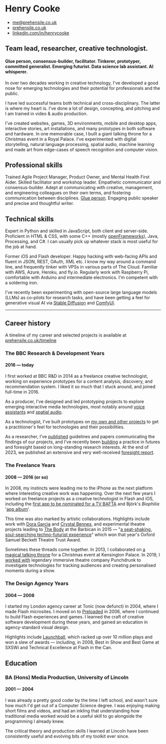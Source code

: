 # Henry Cooke   

- me@prehensile.co.uk
- [prehensile.co.uk](https://prehensile.co.uk/)
- [linkedin.com/in/henrycooke](https://www.linkedin.com/in/henrycooke/)

## Team lead, researcher, creative technologist.

#### Glue person, consensus-builder, facilitator. Tinkerer, prototyper, committed generalist. Emerging futurist. Data science lab assistant. AI whisperer.

In over two decades working in creative technology, I've developed a good nose for emerging technologies and their potential for professionals and the public.

I have led successful teams both technical and cross-disciplinary. The latter is where my heart is. I've done a lot of design, concepting, and pitching and I am trained in video & audio production.

I've created websites, games, 3D environments, mobile and desktop apps, interactive stories, art installations, and many prototypes in both software and hardware. In one memorable case, I built a giant talking throne for a Christmas event in a Royal Palace. I've experimented with digital storytelling, natural language processing, spatial audio, machine learning and made art from edge-cases of speech recognition and computer vision.

## Professional skills

Trained Agile Project Manager, Product Owner, and Mental Health First Aider. Skilled facilitator and workshop leader. Empathetic communicator and consensus-builder. Adept at communicating with creative, management, and engineering colleagues on their own terms, and fostering communication between disciplines. [Glue person](https://www.linkedin.com/pulse/glue-people-one-most-desired-job-market-enza-artino/). Engaging public speaker and precise and thoughtful writer. 

## Technical skills

Expert in Python and skilled in JavaScript, both client and server-side. Proficient in HTML & CSS, with some C++ (mostly [openFrameworks](https://openframeworks.cc/)), Java, Processing, and C#. I can usually pick up whatever stack is most useful for the job at hand. 

Former iOS and Flash developer. Happy hacking with web-facing APIs and fluent in JSON, REST, OAuth, XML etc. I know my way around a command line, and frequently tinker with VPSs in various parts of The Cloud. Familiar with AWS, Azure, Heroku, and fly.io. Regularly work with Raspberry Pi, comfortable with Arduino and intermediate electronics. I'm competent with a soldering iron.

I've recently been experimenting with open-source large language models (LLMs) as co-pilots for research tasks, and have been getting a feel for generative visual AI via [Stable Diffusion](https://en.wikipedia.org/wiki/Stable_Diffusion) and [ComfyUI](https://github.com/comfyanonymous/ComfyUI).

---

## Career history

A timeline of my career and selected projects is available at
[prehensile.co.uk/timeline](https://prehensile.co.uk/timeline/)

### The BBC Research & Development Years
#### 2016 — today

I first worked at BBC R&D in 2014 as a freelance creative technologist, working on experience prototypes for a content analysis, discovery, and recommendation system. I liked it so much that I stuck around, and joined full-time in 2016.

As a producer, I've designed and led prototyping projects to explore emerging interactive media technologies, most notably around [voice assistants](https://www.bbc.co.uk/rd/projects/talking-with-machines) and [spatial audio](https://www.bbc.co.uk/rd/blog/2021-01-audio-augmented-reality-spatial-voice).

As a technologist, I've built prototypes on [my own and other projects](https://www.bbc.co.uk/rd/people/henry-cooke?Type=Projects&Decade=All) to get a practitioner's feel for technologies and their possibilities.

As a researcher, I've [published](https://www.semanticscholar.org/author/Henry-Cooke/46422799) guidelines and papers communicating the findings of our projects, and I've recently been [building](https://www.bbc.co.uk/rd/blog/2022-07-introducing-r-and-d-futures) a practice in futures and foresight based on long-standing research interests. At the end of 2023, we published an extensive and very well-received [foresight report](https://www.bbc.co.uk/rd/blog/2023-10-projections-things-are-not-normal).

### The Freelance Years
#### 2008 — 2016 (or so)

In 2008, my instincts were leading me to the iPhone as the next platform where interesting creative work was happening. Over the next few years I worked on freelance projects as a creative technologist in Flash and iOS, including the [first app to be nominated for a TV BAFTA](https://www.telegraph.co.uk/technology/mobile-phones/8475033/Malcolm-Tucker-iPhone-app-nominated-for-Bafta.html) and Björk's _Biophilia_ '[app album](https://en.wikipedia.org/wiki/Biophilia_(album)#App)'.

This time was also marked by artistic collaborations. Highlights include work with [Dora Garcia](https://twentythreemillionstories.org/) and [Crystal Bennes](https://www.crystalbennes.com/portfolio/when-computers-were-women/), and experimental theatre projects leading to [The Body](https://nigelandlouise.com/The-Body) at the Barbican in 2015 — "[a seat-shaking, soul-searching techno-futurist experience](https://www.theguardian.com/stage/2015/nov/22/the-body-review-barbican)" which won that year's Oxford Samuel Beckett Theatre Trust Award.

Sometimes these threads come together. In 2013, I collaborated on [a magical talking throne](http://elkworks.co.uk/throne) for a Christmas event at Kensington Palace. In 2019, I [worked with](https://motherultimate.com/projects/theatre) legendary immersive theatre company Punchdrunk to investigate technologies for tracking audiences and creating personalised moments during a show.

### The Design Agency Years
#### 2004 — 2008

I started my London agency career at Tonic (now defunct) in 2004, where I made Flash microsites. I moved on to [Preloaded](https://www.preloaded.com) in 2006, where I continued to build Flash experiences and games. I learned the craft of creative software development during these years, and gained an education in agency-standard visual design.

Highlights include [Launchball](https://preloaded.com/work/launchball/), which racked up over 10 million plays and won a slew of awards — including, in 2008, Best in Show and Best Game at SXSWi and Technical Excellence at Flash in the Can.   

## Education
### BA (Hons) Media Production, University of Lincoln
#### 2001 — 2004

I was already a pretty good coder by the time I left school, and wasn't sure how much I'd get out of a Computer Science degree. I was enjoying making short films and videos, and had an inkling that understanding how traditional media worked would be a useful skill to go alongside the programming I already knew.

The critical theory and production skills I learned at Lincoln have been consistently useful and evolving bits of my toolkit ever since.
